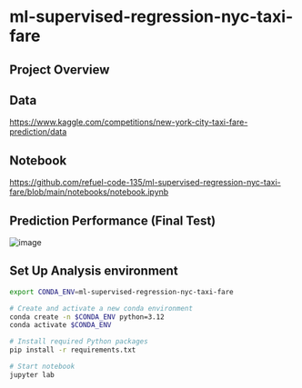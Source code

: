 # ml-supervised-regression-nyc-taxi-fare

## Project Overview

## Data
https://www.kaggle.com/competitions/new-york-city-taxi-fare-prediction/data

## Notebook
https://github.com/refuel-code-135/ml-supervised-regression-nyc-taxi-fare/blob/main/notebooks/notebook.ipynb


## Prediction Performance (Final Test)

![image](https://github.com/user-attachments/assets/7e1a129d-04ba-4c5b-87e0-b6699ca75b56)

## Set Up Analysis environment
```bash
export CONDA_ENV=ml-supervised-regression-nyc-taxi-fare

# Create and activate a new conda environment
conda create -n $CONDA_ENV python=3.12
conda activate $CONDA_ENV

# Install required Python packages
pip install -r requirements.txt

# Start notebook
jupyter lab
```
